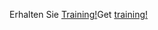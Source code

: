 <span data-ttu-id="ecfae-101">Erhalten Sie [Training!](/dynamics365/get-started/training/)</span><span class="sxs-lookup"><span data-stu-id="ecfae-101">Get [training!](/dynamics365/get-started/training/)</span></span>
